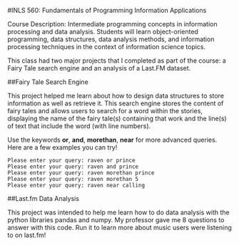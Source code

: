 #INLS 560: Fundamentals of Programming Information Applications

Course Description: Intermediate programming concepts in information processing and data analysis. Students will learn object-oriented programming, data structures, data analysis methods, and information processing techniques in the context of information science topics.

This class had two major projects that I completed as part of the course: a Fairy Tale search engine and an analysis of a Last.FM dataset. 

##Fairy Tale Search Engine

This project helped me learn about how to design data structures to store information as well as retrieve it. This search engine stores the content of fairy tales and allows users to search for a word within the stories, displaying the name of the fairy tale(s) containing that work and the line(s) of text that include the word (with line numbers). 

Use the keywords **or**, **and**, **morethan**, **near** for more advanced queries. Here are a few examples you can try!

```
Please enter your query: raven or prince
Please enter your query: raven and prince
Please enter your query: raven morethan prince
Please enter your query: raven morethan 5
Please enter your query: raven near calling
```

##Last.fm Data Analysis

This project was intended to help me learn how to do data analysis with the python libraries pandas and numpy. My professor gave me 8 questions to answer with this code. Run it to learn more about music users were listening to on last.fm! 